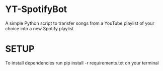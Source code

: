 # YT-SpotifyBot
A simple Python script to transfer songs from a YouTube playlist of your choice into a new Spotify playlist
# SETUP
To install dependencies run
  pip install -r requirements.txt
on your terminal
